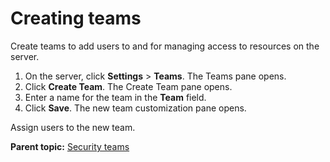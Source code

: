 # Creating teams

Create teams to add users to and for managing access to resources on the server.

1.   On the server, click **Settings** \> **Teams**. The Teams pane opens. 
2.   Click **Create Team**. The Create Team pane opens. 
3.   Enter a name for the team in the **Team** field. 
4.   Click **Save**. The new team customization pane opens.

Assign users to the new team.

**Parent topic:** [Security teams](../../com.udeploy.admin.doc/topics/security_teams.md)


